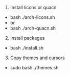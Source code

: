 1. Install licons or quacn
+ bash ./arch-licons.sh
+ or
+ bash ./arch-quacn.sh

2. Install packages
+ bash ./install.sh

3. Copy themes and cursors
+ sudo bash ./themes.sh
